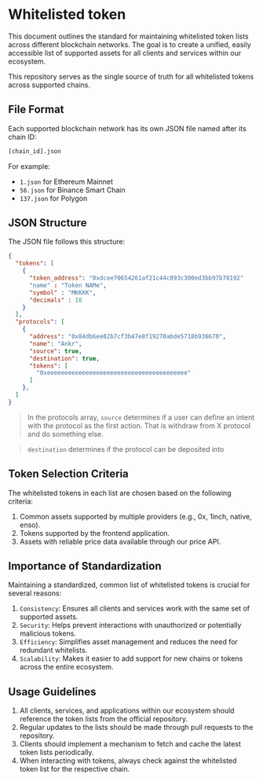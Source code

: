 # Whitelisted token

This document outlines the standard for maintaining whitelisted token lists across different blockchain networks.
The goal is to create a unified, easily accessible list of supported assets for all clients and services within our ecosystem.

This repository serves as the single source of truth for all whitelisted tokens across supported chains.

## File Format

Each supported blockchain network has its own JSON file named after its chain ID:

```sh
[chain_id].json
```

For example:

- `1.json` for Ethereum Mainnet
- `56.json` for Binance Smart Chain
- `137.json` for Polygon

## JSON Structure

The JSON file follows this structure:

```json
{
  "tokens": [
    {
      "token_address": "0xdcee70654261af21c44c093c300ed3bb97b78192"
      "name" : "Token NAMe",
      "symbol" : "MKKKK",
      "decimals" : 18
    }
  ],
  "protocols": [
    {
      "address": "0x84db6ee82b7cf3b47e8f19270abde5718b936670",
      "name": "Ankr",
      "source": true,
      "destination": true,
      "tokens": [
        "0xeeeeeeeeeeeeeeeeeeeeeeeeeeeeeeeeeeeeeeee"
      ]
    },
  ]
}
```

> In the protocols array, `source` determines if a user can define an intent with the protocol as the first action.
> That is withdraw from X protocol and do something else.

> `destination` determines if the protocol can be deposited into

## Token Selection Criteria

The whitelisted tokens in each list are chosen based on the following criteria:

1. Common assets supported by multiple providers (e.g., 0x, 1inch, native, enso).
2. Tokens supported by the frontend application.
3. Assets with reliable price data available through our price API.

## Importance of Standardization

Maintaining a standardized, common list of whitelisted tokens is crucial for several reasons:

1. `Consistency`: Ensures all clients and services work with the same set of supported assets.
2. `Security`: Helps prevent interactions with unauthorized or potentially malicious tokens.
3. `Efficiency`: Simplifies asset management and reduces the need for redundant whitelists.
4. `Scalability`: Makes it easier to add support for new chains or tokens across the entire ecosystem.

## Usage Guidelines

1. All clients, services, and applications within our ecosystem should reference the token lists from the official repository.
2. Regular updates to the lists should be made through pull requests to the repository.
3. Clients should implement a mechanism to fetch and cache the latest token lists periodically.
4. When interacting with tokens, always check against the whitelisted token list for the respective chain.
